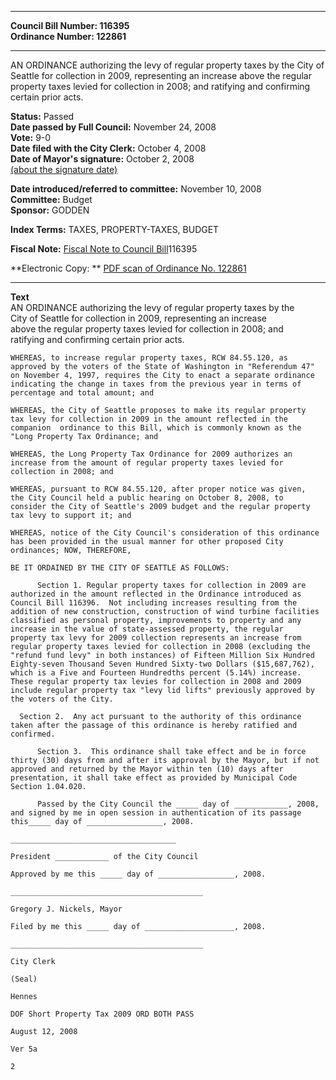 * * * * *  
  
**Council Bill Number: [](#h0)[](#h2)116395**   
**Ordinance Number: 122861**  
  
* * * * *  
  
AN ORDINANCE authorizing the levy of regular property taxes by the City of Seattle for collection in 2009, representing an increase above the regular property taxes levied for collection in 2008; and ratifying and confirming certain prior acts.  
  
**Status:** Passed   
**Date passed by Full Council:** November 24, 2008   
**Vote:** 9-0   
**Date filed with the City Clerk:** October 4, 2008   
**Date of Mayor's signature:** October 2, 2008   
[(about the signature date)](/~public/approvaldate.htm)   
  
  
**Date introduced/referred to committee:** November 10, 2008   
**Committee:** Budget   
**Sponsor:** GODDEN   
  
**Index Terms:** TAXES, PROPERTY-TAXES, BUDGET  
  
**Fiscal Note:** [Fiscal Note to Council Bill](http://clerk.seattle.gov/~public/fnote/116395.htm)[](#h1)[](#h3)116395  
  
**Electronic Copy: ** [PDF scan of Ordinance No. 122861](/~archives/Ordinances/Ord_122861.pdf)  
  
* * * * *  
  
**Text**  
    AN ORDINANCE authorizing the levy of regular property taxes by the  
    City of Seattle for collection in 2009, representing an increase  
    above the regular property taxes levied for collection in 2008; and  
    ratifying and confirming certain prior acts.  
  
    WHEREAS, to increase regular property taxes, RCW 84.55.120, as  
    approved by the voters of the State of Washington in "Referendum 47"  
    on November 4, 1997, requires the City to enact a separate ordinance  
    indicating the change in taxes from the previous year in terms of  
    percentage and total amount; and  
  
    WHEREAS, the City of Seattle proposes to make its regular property  
    tax levy for collection in 2009 in the amount reflected in the  
    companion  ordinance to this Bill, which is commonly known as the  
    "Long Property Tax Ordinance; and  
  
    WHEREAS, the Long Property Tax Ordinance for 2009 authorizes an  
    increase from the amount of regular property taxes levied for  
    collection in 2008; and  
  
    WHEREAS, pursuant to RCW 84.55.120, after proper notice was given,  
    the City Council held a public hearing on October 8, 2008, to  
    consider the City of Seattle's 2009 budget and the regular property  
    tax levy to support it; and  
  
    WHEREAS, notice of the City Council's consideration of this ordinance  
    has been provided in the usual manner for other proposed City  
    ordinances; NOW, THEREFORE,  
  
    BE IT ORDAINED BY THE CITY OF SEATTLE AS FOLLOWS:  
  
          Section 1. Regular property taxes for collection in 2009 are  
    authorized in the amount reflected in the Ordinance introduced as  
    Council Bill 116396.  Not including increases resulting from the  
    addition of new construction, construction of wind turbine facilities  
    classified as personal property, improvements to property and any  
    increase in the value of state-assessed property, the regular  
    property tax levy for 2009 collection represents an increase from  
    regular property taxes levied for collection in 2008 (excluding the  
    "refund fund levy" in both instances) of Fifteen Million Six Hundred  
    Eighty-seven Thousand Seven Hundred Sixty-two Dollars ($15,687,762),  
    which is a Five and Fourteen Hundredths percent (5.14%) increase.  
    These regular property tax levies for collection in 2008 and 2009  
    include regular property tax "levy lid lifts" previously approved by  
    the voters of the City.  
  
      Section 2.  Any act pursuant to the authority of this ordinance  
    taken after the passage of this ordinance is hereby ratified and  
    confirmed.  
  
          Section 3.  This ordinance shall take effect and be in force  
    thirty (30) days from and after its approval by the Mayor, but if not  
    approved and returned by the Mayor within ten (10) days after  
    presentation, it shall take effect as provided by Municipal Code  
    Section 1.04.020.  
  
          Passed by the City Council the _____ day of ____________, 2008,  
    and signed by me in open session in authentication of its passage  
    this_____ day of _________________, 2008.  
  
    _____________________________________  
  
    President ____________ of the City Council  
  
    Approved by me this _____ day of _________________, 2008.  
  
    ___________________________________________  
  
    Gregory J. Nickels, Mayor  
  
    Filed by me this _____ day of ____________________, 2008.  
  
    ___________________________________________  
  
    City Clerk  
  
    (Seal)  
  
    Hennes  
  
    DOF Short Property Tax 2009 ORD BOTH PASS  
  
    August 12, 2008  
  
    Ver 5a  
  
    2  
